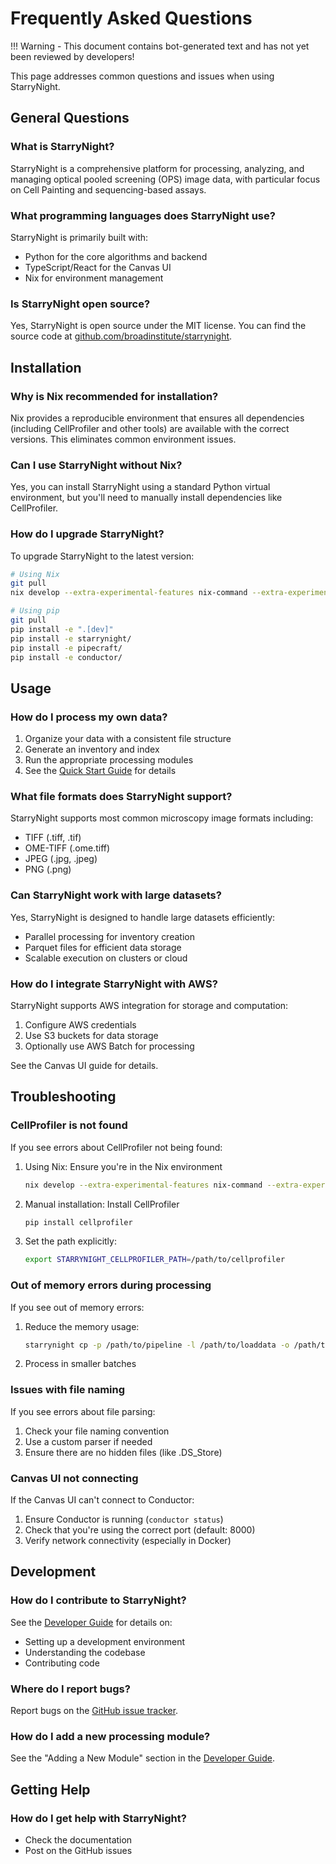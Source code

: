 # Frequently Asked Questions

!!! Warning
    - This document contains bot-generated text and has not yet been reviewed by developers!

This page addresses common questions and issues when using StarryNight.

## General Questions

### What is StarryNight?

StarryNight is a comprehensive platform for processing, analyzing, and managing optical pooled screening (OPS) image data, with particular focus on Cell Painting and sequencing-based assays.

### What programming languages does StarryNight use?

StarryNight is primarily built with:

- Python for the core algorithms and backend
- TypeScript/React for the Canvas UI
- Nix for environment management

### Is StarryNight open source?

Yes, StarryNight is open source under the MIT license. You can find the source code at [github.com/broadinstitute/starrynight](https://github.com/broadinstitute/starrynight).

## Installation

### Why is Nix recommended for installation?

Nix provides a reproducible environment that ensures all dependencies (including CellProfiler and other tools) are available with the correct versions. This eliminates common environment issues.

### Can I use StarryNight without Nix?

Yes, you can install StarryNight using a standard Python virtual environment, but you'll need to manually install dependencies like CellProfiler.

### How do I upgrade StarryNight?

To upgrade StarryNight to the latest version:

```bash
# Using Nix
git pull
nix develop --extra-experimental-features nix-command --extra-experimental-features flakes

# Using pip
git pull
pip install -e ".[dev]"
pip install -e starrynight/
pip install -e pipecraft/
pip install -e conductor/
```

## Usage

### How do I process my own data?

1. Organize your data with a consistent file structure
2. Generate an inventory and index
3. Run the appropriate processing modules
4. See the [Quick Start Guide](../getting-started/quickstart.md) for details

### What file formats does StarryNight support?

StarryNight supports most common microscopy image formats including:

- TIFF (.tiff, .tif)
- OME-TIFF (.ome.tiff)
- JPEG (.jpg, .jpeg)
- PNG (.png)

### Can StarryNight work with large datasets?

Yes, StarryNight is designed to handle large datasets efficiently:

- Parallel processing for inventory creation
- Parquet files for efficient data storage
- Scalable execution on clusters or cloud

### How do I integrate StarryNight with AWS?

StarryNight supports AWS integration for storage and computation:

1. Configure AWS credentials
2. Use S3 buckets for data storage
3. Optionally use AWS Batch for processing

See the Canvas UI guide for details.

## Troubleshooting

### CellProfiler is not found

If you see errors about CellProfiler not being found:

1. Using Nix: Ensure you're in the Nix environment
   ```bash
   nix develop --extra-experimental-features nix-command --extra-experimental-features flakes
   ```

2. Manual installation: Install CellProfiler
   ```bash
   pip install cellprofiler
   ```

3. Set the path explicitly:
   ```bash
   export STARRYNIGHT_CELLPROFILER_PATH=/path/to/cellprofiler
   ```

### Out of memory errors during processing

If you see out of memory errors:

1. Reduce the memory usage:
   ```bash
   starrynight cp -p /path/to/pipeline -l /path/to/loaddata -o /path/to/output --memory-limit 1024
   ```

2. Process in smaller batches

### Issues with file naming

If you see errors about file parsing:

1. Check your file naming convention
2. Use a custom parser if needed
3. Ensure there are no hidden files (like .DS_Store)

### Canvas UI not connecting

If the Canvas UI can't connect to Conductor:

1. Ensure Conductor is running (`conductor status`)
2. Check that you're using the correct port (default: 8000)
3. Verify network connectivity (especially in Docker)

## Development

### How do I contribute to StarryNight?

See the [Developer Guide](../developer/developer-guide.md) for details on:

- Setting up a development environment
- Understanding the codebase
- Contributing code

### Where do I report bugs?

Report bugs on the [GitHub issue tracker](https://github.com/broadinstitute/starrynight/issues).

### How do I add a new processing module?

See the "Adding a New Module" section in the [Developer Guide](../developer/developer-guide.md).

## Getting Help

### How do I get help with StarryNight?

- Check the documentation
- Post on the GitHub issues
